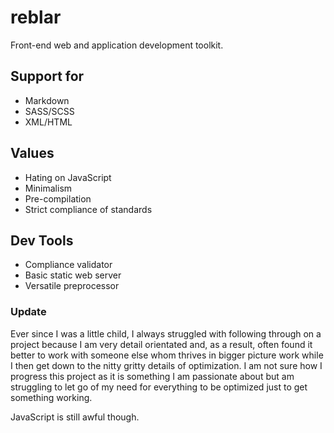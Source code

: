 # reblar

Front-end web and application development toolkit.

## Support for

- Markdown
- SASS/SCSS
- XML/HTML

## Values

- Hating on JavaScript
- Minimalism
- Pre-compilation
- Strict compliance of standards

## Dev Tools

- Compliance validator
- Basic static web server
- Versatile preprocessor

### Update

Ever since I was a little child, I always struggled with following through on a project because I am very detail orientated and, as a result, often found it better to work with someone else whom thrives in bigger picture work while I then get down to the nitty gritty details of optimization. I am not sure how I progress this project as it is something I am passionate about but am struggling to let go of my need for everything to be optimized just to get something working.

JavaScript is still awful though.
